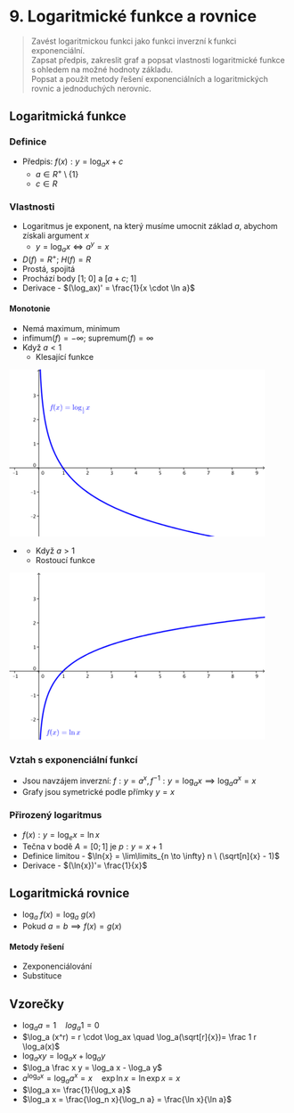 # 9. Logaritmické funkce a rovnice

> Zavést logaritmickou funkci jako funkci inverzní k funkci exponenciální. \
> Zapsat předpis, zakreslit graf a popsat vlastnosti logaritmické funkce s ohledem na možné hodnoty základu. \
> Popsat a použít metody řešení exponenciálních a logaritmických rovnic a jednoduchých nerovnic.

## Logaritmická funkce

### Definice

- Předpis: $f(x) : y = \log_a{x} + c$
  - $a \in R^+ \setminus\{1\}$
  - $c \in R$

### Vlastnosti

- Logaritmus je exponent, na který musíme umocnit základ $a$, abychom získali argument $x$
  - $y = \log_a{x} \iff a^y = x$
- $D(f)= R^+; \ H(f) = R$
- Prostá, spojitá
- Prochází body $[1; \ 0]$ a $[a + c; \ 1]$
- Derivace - $(\log_ax)' = \frac{1}{x \cdot \ln a}$

#### Monotonie

- Nemá maximum, minimum
- $\text{infimum}(f) = -\infty$; $\text{supremum}(f) = \infty$
- Když $a < 1$
  - Klesající funkce

![Klesající logaritmická funkce](./klesajici.png)

- - Když $a > 1$
  - Rostoucí funkce

![Rostoucí logaritmická funkce](./rostouci.png)

### Vztah s exponenciální funkcí

- Jsou navzájem inverzní: $f: y = a^x, f^{-1}: y = \log_a{x} \implies \log_a{a^x} = x$
- Grafy jsou symetrické podle přímky $y = x$

### Přirozený logaritmus

- $f(x): y = \log_e{x} = \ln{x}$
- Tečna v bodě $A = [0; 1]$ je $p: y = x +1$
- Definice limitou - $\ln{x} = \lim\limits_{n \to \infty} n \ (\sqrt[n]{x} - 1)$
- Derivace - $(\ln{x})'= \frac{1}{x}$

## Logaritmická rovnice

- $\log_a{\ f(x)} = \log_a{\ g(x)}$
- Pokud $a = b \implies f(x) = g(x)$

#### Metody řešení

- Zexponenciálování
- Substituce

## Vzorečky

- $\log_aa = 1 \quad log_a1 = 0$
- $\log_a (x^r) = r \cdot \log_ax \quad \log_a(\sqrt[r]{x})= \frac 1 r \log_a(x)$
- $\log_axy = \log_ax + \log_ay$
- $\log_a \frac x y = \log_a x - \log_a y$
- $a^{\log_a x} = \log_a a^x = x \quad  \exp \ln x = \ln \exp x =x$
- $\log_a x= \frac{1}{\log_x a}$
- $\log_a x = \frac{\log_n x}{\log_n a} = \frac{\ln x}{\ln a}$
